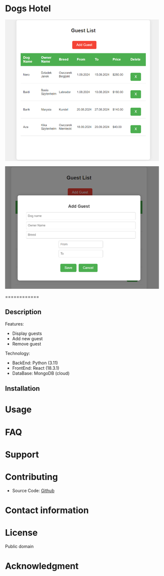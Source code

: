 # Dogs Hotel

<p><img src="presentation1.png" width="1015"></p>
<p><img src="presentation2.png" width="1015"></p>

============
## Description

Features:
* Display guests
* Add new guest
* Remove guest

Technology:
* BackEnd: Python (3.11)
* FrontEnd: React (18.3.1)
* DataBase: MongoDB (cloud)



## Installation

# Usage

# FAQ

# Support

# Contributing
- Source Code: [Github](https://github.com/Kika-hash/dogs-hotel-public)

# Contact information

# License
Public domain

# Acknowledgment
